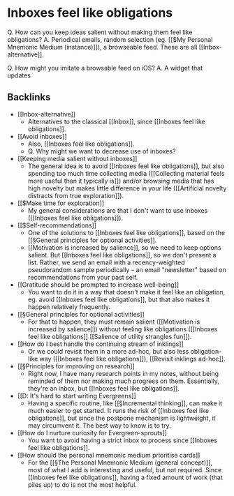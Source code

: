# Inboxes feel like obligations
Q. How can you keep ideas salient without making them feel like obligations?
A. Periodical emails, random selection (eg. [[$My Personal Mnemonic Medium (instance)]]), a browseable feed. These are all [[Inbox-alternative]].

Q. How might you imitate a browsable feed on iOS?
A. A widget that updates

## Backlinks
* [[Inbox-alternative]]
	* Alternatives to the classical [[Inbox]], since [[Inboxes feel like obligations]].
* [[Avoid inboxes]]
	* Also, [[Inboxes feel like obligations]].
	* Q. Why might we want to decrease use of inboxes?
* [[Keeping media salient without inboxes]]
	* The general idea is to avoid [[Inboxes feel like obligations]], but also spending too much time collecting media ([[Collecting material feels more useful than it typically is]]) and/or browsing media that has high novelty but makes little difference in your life ([[Artificial novelty distracts from true exploration]]).
* [[$Make time for exploration]]
	* My general considerations are that I don't want to use inboxes ([[Inboxes feel like obligations]]).
* [[$Self-recommendations]]
	* One of the solutions to [[Inboxes feel like obligations]], based on the [[§General principles for optional activities]].
	* [[Motivation is increased by salience]], so we need to keep options salient. But [[Inboxes feel like obligations]], so we don't present a list. Rather, we send an email with a recency-weighted pseudorandom sample periodically – an email "newsletter" based on recommendations from your past self.
* [[Gratitude should be prompted to increase well-being]]
	* You want to do it in a way that doesn't make it feel like an obligation, eg. avoid [[Inboxes feel like obligations]], but that also makes it happen relatively frequently.
* [[§General principles for optional activities]]
	* For that to happen, they must remain salient ([[Motivation is increased by salience]]) without feeling like obligations ([[Inboxes feel like obligations]] [[Salience of utility strangles fun]]).
* [[How do I best handle the continuing stream of inklings]]
	* Or we could revisit them in a more ad-hoc, but also less obligation-like way ([[Inboxes feel like obligations]]), [[Revisit inklings ad-hoc]].
* [[§Principles for improving on research]]
	* Right now, I have many research points in my notes, without being reminded of them nor making much progress on them. Essentially, they're an inbox, but [[Inboxes feel like obligations]].
* [[D: It's hard to start writing Evergreens]]
	* Having a specific routine, like [[§Incremental thinking]], can make it much easier to get started. It runs the risk of [[Inboxes feel like obligations]], but since the postpone mechanism is lightweight, it may circumvent it. The best way to know is to try. 
* [[How do I nurture curiosity for Evergreen-sprouts]]
	* You want to avoid having a strict inbox to process since [[Inboxes feel like obligations]].
* [[How should the personal mnemonic medium prioritise cards]]
	* For the [[§The Personal Mnemonic Medium (general concept)]], most of what I add is interesting and useful, but not required. Since [[Inboxes feel like obligations]], having a fixed amount of work (that piles up) to do is not the most helpful.

<!-- #Life -->

<!-- {BearID:28F33CC5-0FFB-4F95-8289-1B6F1EA4CB17-15756-00001303C366B261} -->
